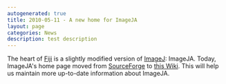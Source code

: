 ```yaml
---
autogenerated: true
title: 2010-05-11 - A new home for ImageJA
layout: page
categories: News
description: test description
---
```


The heart of [Fiji](/fiji) is a slightly modified version of [ImageJ](/about): ImageJA. Today, ImageJA's home page moved from [SourceForge](http://sourceforge.net/) to [this Wiki](/software/imageja). This will help us maintain more up-to-date information about ImageJA.


